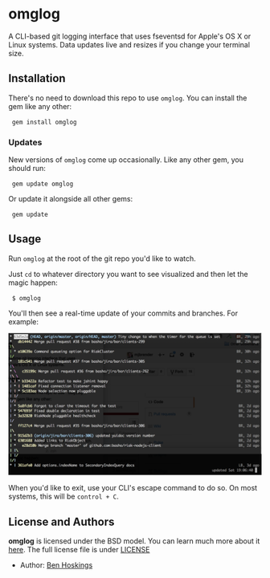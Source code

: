 # omglog
A CLI-based git logging interface that uses fseventsd for Apple's OS X or Linux systems. Data updates live and resizes if you change your terminal size.


## Installation

There's no need to download this repo to use `omglog`. You can install the gem like any other: 

     gem install omglog

### Updates

New versions of `omglog` come up occasionally. Like any other gem, you should run: 

     gem update omglog

Or update it alongside all other gems: 

     gem update

## Usage

Run `omglog` at the root of the git repo you'd like to watch.

Just `cd` to whatever directory you want to see visualized and then let the magic happen: 

     $ omglog
     
You'll then see a real-time update of your commits and branches. For example: 

![omglog example](images/omglog_example.png)

When you'd like to exit, use your CLI's escape command to do so. On most systems, this will be `control + C`.

## License and Authors
**omglog** is licensed under the BSD model. You can learn much more about it [here](http://www.linfo.org/bsdlicense.html). The full license file is under [LICENSE](LICENSE)

* Author: [Ben Hoskings](ben@hoskings.net)
